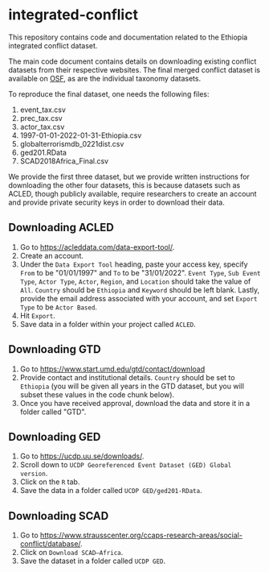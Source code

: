 # integrated-conflict

This repository contains code and documentation related to the Ethiopia integrated conflict dataset.

The main code document contains details on downloading existing conflict datasets from their respective websites. The final merged conflict dataset is available on [OSF](https://osf.io/6vkm8/), as are the individual taxonomy datasets.

To reproduce the final dataset, one needs the following files:

1. event_tax.csv
1. prec_tax.csv
1. actor_tax.csv
1. 1997-01-01-2022-01-31-Ethiopia.csv
1. globalterrorismdb_0221dist.csv
1. ged201.RData
1. SCAD2018Africa_Final.csv

We provide the first three dataset, but we provide written instructions for downloading the other four datasets, this is because datasets such as ACLED, though publicly available, require researchers to create an account and provide private security keys in order to download their data.

## Downloading ACLED

1. Go to https://acleddata.com/data-export-tool/.
1. Create an account.
1. Under the `Data Export Tool` heading, paste your access key, specify `From` to be "01/01/1997" and `To` to be "31/01/2022". `Event Type`, `Sub Event Type`, `Actor Type`, `Actor`, `Region`, and `Location` should take the value of `All`. `Country` should be `Ethiopia` and `Keyword` should be left blank. Lastly, provide the email address associated with your account, and set `Export Type` to be `Actor Based`. 
1. Hit `Export`. 
1. Save data in a folder within your project called `ACLED`.

## Downloading GTD

1. Go to https://www.start.umd.edu/gtd/contact/download
1. Provide contact and institutional details. `Country` should be set to `Ethiopia` (you will be given all years in the GTD dataset, but you will subset these values in the code chunk below).
1. Once you have received approval, download the data and store it in a folder called "GTD".

## Downloading GED

1. Go to https://ucdp.uu.se/downloads/. 
1. Scroll down to `UCDP Georeferenced Event Dataset (GED) Global version`.
1. Click on the `R` tab.
1. Save the data in a folder called `UCDP GED/ged201-RData`.

## Downloading SCAD

1. Go to https://www.strausscenter.org/ccaps-research-areas/social-conflict/database/. 
1. Click on `Download SCAD—Africa`. 
1. Save the dataset in a folder called `UCDP GED`.

